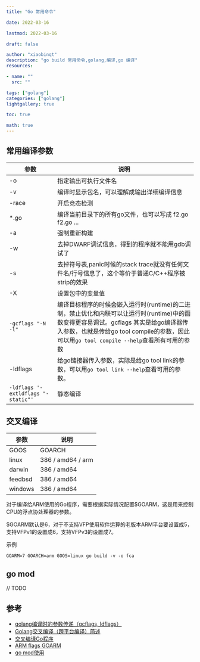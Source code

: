 ```yaml
---
title: "Go 常用命令"

date: 2022-03-16

lastmod: 2022-03-16

draft: false

author: "xiaobinqt"
description: "go build 常用命令,golang,编译,go 编译"
resources:

- name: ""
  src: ""

tags: ["golang"]
categories: ["golang"]
lightgallery: true

toc: true

math: true
---
```


## 常用编译参数

| 参数               | 说明                                                                                                                                                  |
|------------------|-----------------------------------------------------------------------------------------------------------------------------------------------------|
| -o               | 指定输出可执行文件名                                                                                                                                          |
| -v               | 编译时显示包名，可以理解成输出详细编译信息                                                                                                                               |
| -race            | 开启竞态检测                                                                                                                                              |
| *.go             | 编译当前目录下的所有go文件，也可以写成 f2.go f2.go ...                                                                                                                |
| -a               | 强制重新构建                                                                                                                                              |
| -w               | 去掉DWARF调试信息，得到的程序就不能用gdb调试了                                                                                                                         |
| -s               | 去掉符号表,panic时候的stack trace就没有任何文件名/行号信息了，这个等价于普通C/C++程序被strip的效果                                                                                     |
| -X               | 设置包中的变量值                                                                                                                                            |
| `-gcflags "-N -l"` | 编译目标程序的时候会嵌入运行时(runtime)的二进制，禁止优化和内联可以让运行时(runtime)中的函数变得更容易调试。gcflags 其实是给go编译器传入参数，也就是传给go tool compile的参数，因此可以用`go tool compile --help`查看所有可用的参数 |
| -ldflags         | 给go链接器传入参数，实际是给go tool link的参数，可以用`go tool link --help`查看可用的参数。                                                                                     |
| `-ldflags '-extldflags "-static"' `       | 静态编译                                                                                                                                                |

## 交叉编译

| 参数      | 说明                |                                                                   
|---------|-------------------|
| GOOS    | GOARCH            |
| linux   | 386 / amd64 / arm |
| darwin  | 386 / amd64       |
| feedbsd | 386 / amd64       |
| windows | 386 / amd64       |

对于编译给ARM使用的Go程序，需要根据实际情况配置$GOARM，这是用来控制CPU的浮点协处理器的参数。

$GOARM默认是6，对于不支持VFP使用软件运算的老版本ARM平台要设置成5，支持VFPv1的设置成6，支持VFPv3的设置成7。

示例

```shell
GOARM=7 GOARCH=arm GOOS=linux go build -v -o fca
```

## go mod

// TODO

## 参考

+ [golang编译时的参数传递（gcflags, ldflags）](https://studygolang.com/articles/23900)
+ [Golang交叉编译（跨平台编译）简述](https://blog.csdn.net/hx7013/article/details/91489642)
+ [交叉编译Go程序](https://holmesian.org/golang-cross-compile)
+ [ARM flags GOARM](https://github.com/goreleaser/goreleaser/issues/36)
+ [go mod使用](https://www.jianshu.com/p/760c97ff644c)